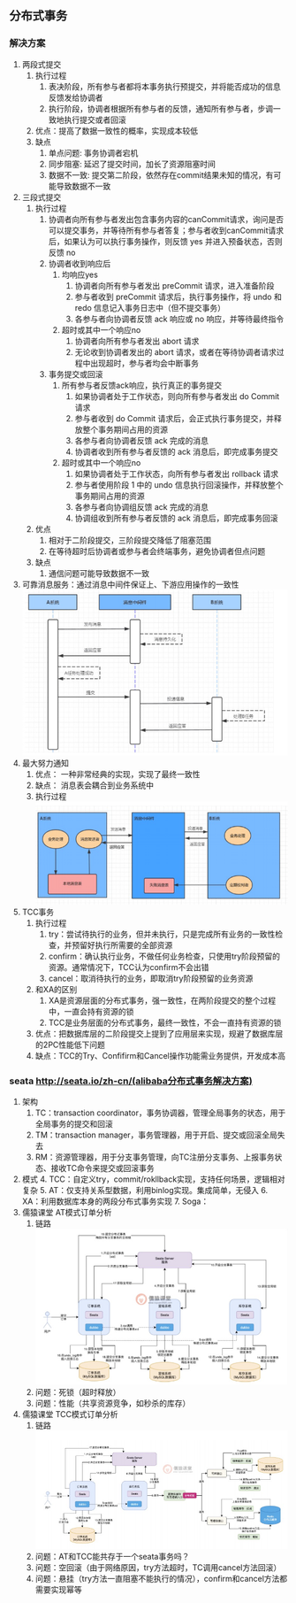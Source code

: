 ## 分布式事务
### 解决方案
1. 两段式提交
   1. 执行过程
      1. 表决阶段，所有参与者都将本事务执行预提交，并将能否成功的信息反馈发给协调者
      2. 执行阶段，协调者根据所有参与者的反馈，通知所有参与者，步调一致地执行提交或者回滚
   2. 优点：提高了数据一致性的概率，实现成本较低
   3. 缺点
      1. 单点问题: 事务协调者宕机 
      2. 同步阻塞: 延迟了提交时间，加长了资源阻塞时间 
      3. 数据不一致: 提交第二阶段，依然存在commit结果未知的情况，有可能导致数据不一致
2. 三段式提交
   1. 执行过程
      1. 协调者向所有参与者发出包含事务内容的canCommit请求，询问是否可以提交事务，并等待所有参与者答复；参与者收到canCommit请求后，如果认为可以执行事务操作，则反馈 yes 并进入预备状态，否则反馈 no
      2. 协调者收到响应后
         1. 均响应yes
            1. 协调者向所有参与者发出 preCommit 请求，进入准备阶段
            2. 参与者收到 preCommit 请求后，执行事务操作，将 undo 和 redo 信息记入事务日志中（但不提交事务）
            3. 各参与者向协调者反馈 ack 响应或 no 响应，并等待最终指令
         2. 超时或其中一个响应no
            1. 协调者向所有参与者发出 abort 请求
            2. 无论收到协调者发出的 abort 请求，或者在等待协调者请求过程中出现超时，参与者均会中断事务
      3. 事务提交或回滚
         1. 所有参与者反馈ack响应，执行真正的事务提交
            1. 如果协调者处于工作状态，则向所有参与者发出 do Commit 请求
            2. 参与者收到 do Commit 请求后，会正式执行事务提交，并释放整个事务期间占用的资源
            3. 各参与者向协调者反馈 ack 完成的消息
            4. 协调者收到所有参与者反馈的 ack 消息后，即完成事务提交
         2. 超时或其中一个响应no
            1. 如果协调者处于工作状态，向所有参与者发出 rollback 请求
            2. 参与者使用阶段 1 中的 undo 信息执行回滚操作，并释放整个事务期间占用的资源
            3. 各参与者向协调组反馈 ack 完成的消息
            4. 协调组收到所有参与者反馈的 ack 消息后，即完成事务回滚
   2. 优点
      1. 相对于二阶段提交，三阶段提交降低了阻塞范围
      2. 在等待超时后协调者或参与者会终端事务，避免协调者但点问题
   3. 缺点
      1. 通信问题可能导致数据不一致
3. 可靠消息服务：通过消息中间件保证上、下游应用操作的一致性![执行过程](./img/distribute-transaction-reliable-information.png)
4. 最大努力通知
   1. 优点： 一种非常经典的实现，实现了最终一致性
   2. 缺点： 消息表会耦合到业务系统中
   3. 执行过程![执行过程](./img/distribute-transaction-best-effort-notification.png)
5. TCC事务
   1. 执行过程
      1. try：尝试待执行的业务，但并未执行，只是完成所有业务的一致性检查，并预留好执行所需要的全部资源
      2. confirm：确认执行业务，不做任何业务检查，只使用try阶段预留的资源。通常情况下，TCC认为confirm不会出错
      3. cancel：取消待执行的业务，即取消try阶段预留的业务资源
   2. 和XA的区别
      1. XA是资源层面的分布式事务，强一致性，在两阶段提交的整个过程中，一直会持有资源的锁
      2. TCC是业务层面的分布式事务，最终一致性，不会一直持有资源的锁
   3. 优点：把数据库层的二阶段提交上提到了应用层来实现，规避了数据库层的2PC性能低下问题
   4. 缺点：TCC的Try、Confifirm和Cancel操作功能需业务提供，开发成本高
### seata http://seata.io/zh-cn/(alibaba分布式事务解决方案)
1. 架构
   1. TC：transaction coordinator，事务协调器，管理全局事务的状态，用于全局事务的提交和回滚
   2. TM：transaction manager，事务管理器，用于开启、提交或回滚全局失去
   3. RM：资源管理器，用于分支事务管理，向TC注册分支事务、上报事务状态、接收TC命令来提交或回滚事务
2. 模式
   4. TCC：自定义try，commit/rokllback实现，支持任何场景，逻辑相对复杂
   5. AT：仅支持关系型数据，利用binlog实现。集成简单，无侵入
   6. XA：利用数据库本身的两段分布式事务实现
   7. Soga：
3. 儒猿课堂 AT模式订单分析
   1. 链路![执行过程](./img/distribute-transaction-sample-seata-AT.png)
   2. 问题：死锁（超时释放）
   3. 问题：性能（共享资源竞争，如秒杀的库存）
4. 儒猿课堂 TCC模式订单分析
   1. 链路![执行过程](./img/distribute-transaction-sample-seata-TCC.png)
   2. 问题：AT和TCC能共存于一个seata事务吗？
   3. 问题：空回滚（由于网络原因，try方法超时，TC调用cancel方法回滚）
   4. 问题：悬挂（try方法一直阻塞不能执行的情况），confirm和cancel方法都需要实现幂等

